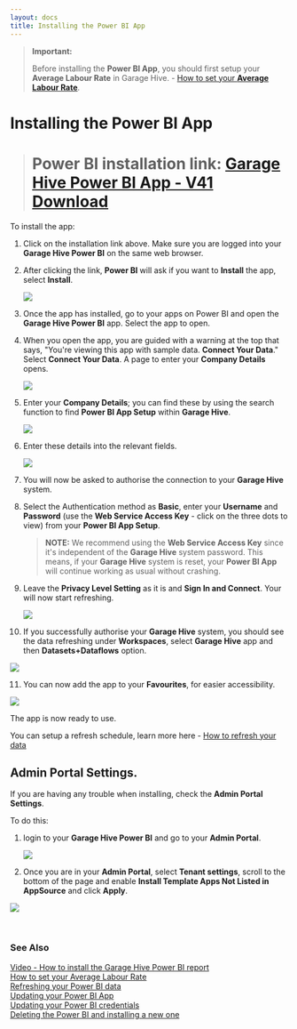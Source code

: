 ```yaml
---
layout: docs
title: Installing the Power BI App
---
```


> **Important:**
> 
> Before installing the **Power BI App**, you should first setup your **Average Labour Rate** in Garage Hive. - [How to set your **Average Labour Rate**](https://docs.garagehive.co.uk/docs/garagehive-labour-rate.html "Set Average Labour Rate").

# Installing the Power BI App

> # Power BI installation link: <ins>[Garage Hive Power BI App - V41 Download](https://app.powerbi.com/Redirect?action=InstallApp&appId=739eb02b-643e-4bc3-a9ae-61191a89452d&packageKey=ddc5bc04-9e0d-461b-a994-9eb94d4ec37dhvf-9k1pShWgJ0pydqYO9aZzmXXSxGZBD4DEOy1m3hM&ownerId=1bde89ad-b4ce-45df-a919-e1e08e47294d&buildVersion=41 "Power BI V41 Download")</ins>

To install the app:
1. Click on the installation link above. Make sure you are logged into your **Garage Hive Power BI** on the same web browser. 
2. After clicking the link, **Power BI** will ask if you want to **Install** the app, select **Install**. 

   ![](media/garagehive-installing-powerbi-app1.gif)

3. Once the app  has installed, go to your apps on Power BI and open the **Garage Hive Power BI** app. Select the app to open.
4. When you open the app, you are guided with a warning at the top that says, "You're viewing this app with sample data. **Connect Your Data**." Select **Connect Your Data**. A page to enter your **Company Details** opens.

   ![](media/garagehive-installing-powerbi-app2.gif)

5. Enter your **Company Details**; you can find these by using the search function to find **Power BI App Setup** within **Garage Hive**.

   ![](media/garagehive-installing-powerbi-app3.gif)

6. Enter these details into the relevant fields.

   ![](media/garagehive-installing-powerbi-app4.gif)

7. You will now be asked to authorise the connection to your **Garage Hive** system. 
8. Select the Authentication method as **Basic**, enter your **Username** and **Password** (use the **Web Service Access Key** - click on the three dots to view) from your **Power BI App Setup**.

   > **NOTE:** We recommend using the **Web Service Access Key** since it's independent of the **Garage Hive** system password. This means, if your **Garage Hive** system is reset, your **Power BI App** will continue working as usual without crashing.
   
9. Leave the **Privacy Level Setting** as it is and **Sign In and Connect**. Your will now start refreshing.

   ![](media/garagehive-installing-powerbi-app5.gif)

10. If you successfully authorise your **Garage Hive** system, you should see the data refreshing under **Workspaces**, select **Garage Hive** app and then **Datasets+Dataflows** option.

   ![](media/garagehive-installing-powerbi-app6.gif)

11. You can now add the app to your **Favourites**, for easier accessibility.

   ![](media/garagehive-installing-powerbi-app7.gif)

The app is now ready to use.

You can setup a refresh schedule, learn more here - [How to refresh your data](https://docs.garagehive.co.uk/docs/powerbi-refresh-data.html "How to refresh your data")

## **Admin Portal Settings.**
If you are having any trouble when installing, check the **Admin Portal Settings**.

To do this:
1. login to your **Garage Hive Power BI** and go to your **Admin Portal**. 

   ![](media/powerbi-admin.png)

2. Once you are in your **Admin Portal**, select **Tenant settings**, scroll to the bottom of the page and enable **Install Template Apps Not Listed in AppSource** and click **Apply**. 

![](media/powerbi-admin-install-template-apps.png)


<br>

### **See Also**
[Video - How to install the Garage Hive Power BI report](https://youtu.be/iO17qPjBAc0) \
[How to set your Average Labour Rate](garagehive-labour-rate.html) \
[Refreshing your Power BI data](powerbi-refresh-data.html) \
[Updating your Power BI App](powerbi-updating-app.html) \
[Updating your Power BI credentials](powerbi-updating-app.html) \
[Deleting the Power BI and installing a new one](garagehive-delete-old-powerbi-app-and-install-new-one.html) 

